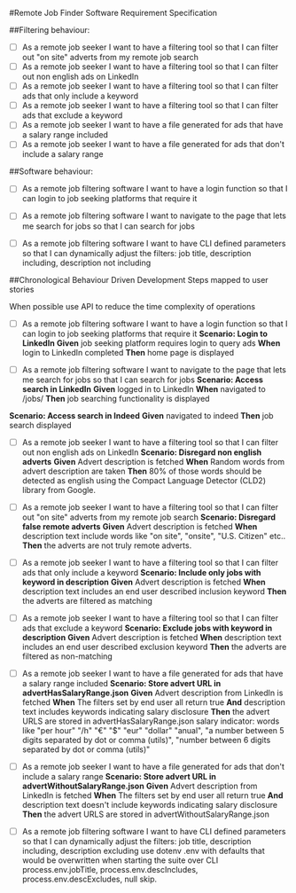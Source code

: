 #Remote Job Finder Software Requirement Specification

##Filtering behaviour:
- [ ] As a remote job seeker I want to have a filtering tool so that I can filter out "on site" adverts from my remote job search
- [ ] As a remote job seeker I want to have a filtering tool so that I can filter out non english ads on LinkedIn
- [ ] As a remote job seeker I want to have a filtering tool so that I can filter ads that only include a keyword
- [ ] As a remote job seeker I want to have a filtering tool so that I can filter ads that exclude a keyword
- [ ] As a remote job seeker I want to have a file generated for ads that have a salary range included
- [ ] As a remote job seeker I want to have a file generated for ads that don't include a salary range

##Software behaviour:
- [ ] As a remote job filtering software I want to have a login function so that I can login to job seeking platforms that require it
- [ ] As a remote job filtering software I want to navigate to the page that lets me search for jobs so that I can search for jobs
- [ ] As a remote job filtering software I want to have CLI defined parameters so that I can dynamically adjust the filters: job title, description including, description not including


##Chronological Behaviour Driven Development Steps mapped to user stories

When possible use API to reduce the time complexity of operations

- [ ] As a remote job filtering software I want to have a login function so that I can login to job seeking platforms that require it
**Scenario: Login to LinkedIn**
  **Given** job seeking platform requires login to query ads
  **When** login to LinkedIn completed
  **Then** home page is displayed

- [ ] As a remote job filtering software I want to navigate to the page that lets me search for jobs so that I can search for jobs
**Scenario: Access search in LinkedIn**
  **Given** logged in to LinkedIn
  **When** navigated to /jobs/
  **Then** job searching functionality is displayed

**Scenario: Access search in Indeed**
  **Given** navigated to indeed
  **Then** job search displayed 

- [ ] As a remote job seeker I want to have a filtering tool so that I can filter out non english ads on LinkedIn
**Scenario: Disregard non english adverts**
  **Given** Advert description is fetched
  **When** Random words from advert description are taken
  **Then** 80% of those words should be detected as english using the Compact Language Detector (CLD2) library from Google.

- [ ] As a remote job seeker I want to have a filtering tool so that I can filter out "on site" adverts from my remote job search
**Scenario: Disregard false remote adverts**
  **Given** Advert description is fetched
  **When** description text include words like "on site", "onsite", "U.S. Citizen" etc..
  **Then** the adverts are not truly remote adverts.

- [ ] As a remote job seeker I want to have a filtering tool so that I can filter ads that only include a keyword
**Scenario: Include only jobs with keyword in description**
  **Given** Advert description is fetched
  **When** description text includes an end user described inclusion keyword
  **Then** the adverts are filtered as matching

- [ ] As a remote job seeker I want to have a filtering tool so that I can filter ads that exclude a keyword
**Scenario: Exclude jobs with keyword in description**
  **Given** Advert description is fetched
  **When** description text includes an end user described exclusion keyword
  **Then** the adverts are filtered as non-matching

- [ ] As a remote job seeker I want to have a file generated for ads that have a salary range included
**Scenario: Store advert URL in advertHasSalaryRange.json**
  **Given** Advert description from LinkedIn is fetched
  **When** The filters set by end user all return true
  **And** description text includes keywords indicating salary disclosure
  **Then** the advert URLS are stored in advertHasSalaryRange.json
salary indicator: words like "per hour" "/h" "€" "$" "eur" "dollar" "anual", "a number between 5 digits separated by dot or comma (utils)", "number between 6 digits separated by dot or comma (utils)"

- [ ] As a remote job seeker I want to have a file generated for ads that don't include a salary range
**Scenario: Store advert URL in advertWithoutSalaryRange.json**
  **Given** Advert description from LinkedIn is fetched
  **When** The filters set by end user all return true
  **And** description text doesn't include keywords indicating salary disclosure
  **Then** the advert URLS are stored in advertWithoutSalaryRange.json

- [ ] As a remote job filtering software I want to have CLI defined parameters so that I can dynamically adjust the filters: job title, description including, description excluding
use dotenv .env with defaults that would be overwritten when starting the suite over CLI process.env.jobTitle, process.env.descIncludes, process.env.descExcludes, null skip.
